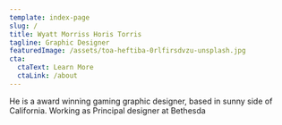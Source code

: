 ```yaml
---
template: index-page
slug: /
title: Wyatt Morriss Horis Torris
tagline: Graphic Designer
featuredImage: /assets/toa-heftiba-0rlfirsdvzu-unsplash.jpg
cta:
  ctaText: Learn More
  ctaLink: /about
---
```

He is a award winning gaming graphic designer, based in sunny side of California. Working as Principal designer at Bethesda
